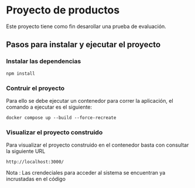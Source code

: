 # Proyecto de productos

Este proyecto tiene como fin desarollar una prueba de evaluación.

## Pasos para instalar y ejecutar el proyecto

### Instalar las dependencias
```
npm install 
```

### Contruir el proyecto
Para ello se debe ejecutar un contenedor para correr la aplicación, el comando a ejecutar es el siguiente:
```
docker compose up --build --force-recreate
```


### Visualizar el proyecto construido
Para visualizar el proyecto construido en el contenedor basta con consultar la siguiente URL
```
http://localhost:3000/
```

Nota : Las crendeciales para acceder al sistema se encuentran ya incrustadas en el código